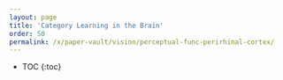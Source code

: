 ```yaml
---
layout: page
title: 'Category Learning in the Brain'
order: 50
permalink: /x/paper-vault/vision/perceptual-func-perirhinal-cortex/
---
```


* TOC
{:toc}
